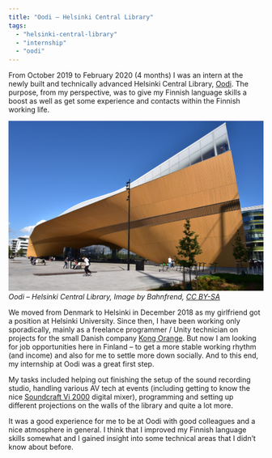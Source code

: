 ```yaml
---
title: "Oodi – Helsinki Central Library"
tags: 
  - "helsinki-central-library"
  - "internship"
  - "oodi"
---
```


From October 2019 to February 2020 (4 months) I was an intern at the newly built and technically advanced Helsinki Central Library, [Oodi](https://www.oodihelsinki.fi/en/). The purpose, from my perspective, was to give my Finnish language skills a boost as well as get some experience and contacts within the Finnish working life.<!--more-->

![Oodi – Helsinki Central Library](/assets/images/Helsinki_Central_Library_Oodi_2019_01-scaled.jpg)
*Oodi – Helsinki Central Library, Image by Bahnfrend, [CC BY-SA](https://creativecommons.org/licenses/by-sa/4.0)*

We moved from Denmark to Helsinki in December 2018 as my girlfriend got a position at Helsinki University. Since then, I have been working only sporadically, mainly as a freelance programmer / Unity technician on projects for the small Danish company [Kong Orange](http://www.kongorange.com/). But now I am looking for job opportunities here in Finland – to get a more stable working rhythm (and income) and also for me to settle more down socially. And to this end, my internship at Oodi was a great first step.

My tasks included helping out finishing the setup of the sound recording studio, handling various AV tech at events (including getting to know the nice [Soundcraft Vi 2000](https://www.soundcraft.com/en/products/vi2000) digital mixer), programming and setting up different projections on the walls of the library and quite a lot more.

It was a good experience for me to be at Oodi with good colleagues and a nice atmosphere in general. I think that I improved my Finnish language skills somewhat and I gained insight into some technical areas that I didn’t know about before.

